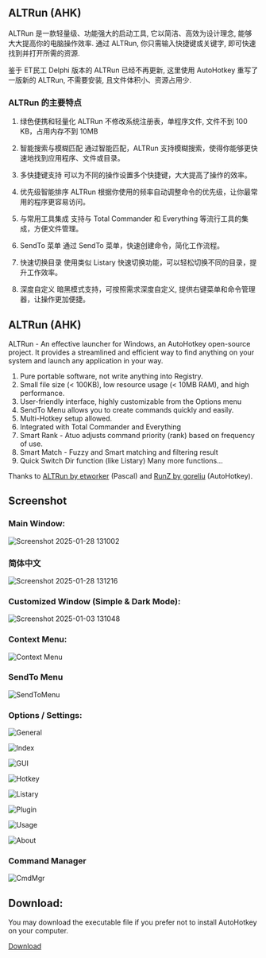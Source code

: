 ## ALTRun (AHK)
ALTRun 是一款轻量级、功能强大的启动工具, 它以简洁、高效为设计理念, 能够大大提高你的电脑操作效率. 通过 ALTRun, 你只需输入快捷键或关键字, 即可快速找到并打开所需的资源.

鉴于 ET民工 Delphi 版本的 ALTRun 已经不再更新, 这里使用 AutoHotkey 重写了一版新的 ALTRun, 不需要安装, 且文件体积小、资源占用少.

### ALTRun 的主要特点
1. 绿色便携和轻量化
ALTRun 不修改系统注册表，单程序文件, 文件不到 100 KB，占用内存不到 10MB

2. 智能搜索与模糊匹配
通过智能匹配，ALTRun 支持模糊搜索，使得你能够更快速地找到应用程序、文件或目录。

3. 多快捷键支持
可以为不同的操作设置多个快捷键，大大提高了操作的效率。

4. 优先级智能排序
ALTRun 根据你使用的频率自动调整命令的优先级，让你最常用的程序更容易访问。

5. 与常用工具集成
支持与 Total Commander 和 Everything 等流行工具的集成，方便文件管理。

6. SendTo 菜单
通过 SendTo 菜单，快速创建命令，简化工作流程。

7. 快速切换目录
使用类似 Listary 快速切换功能，可以轻松切换不同的目录，提升工作效率。

8. 深度自定义
暗黑模式支持，可按照需求深度自定义, 提供右键菜单和命令管理器，让操作更加便捷。

## ALTRun (AHK)
ALTRun - An effective launcher for Windows, an AutoHotkey open-source project.
It provides a streamlined and efficient way to find anything on your system and launch any application in your way. 

1. Pure portable software, not write anything into Registry.
2. Small file size (< 100KB), low resource usage (< 10MB RAM), and high performance.
3. User-friendly interface, highly customizable from the Options menu
4. SendTo Menu allows you to create commands quickly and easily.
5. Multi-Hotkey setup allowed.
6. Integrated with Total Commander and Everything
7. Smart Rank - Atuo adjusts command priority (rank) based on frequency of use.
8. Smart Match - Fuzzy and Smart matching and filtering result
9. Quick Switch Dir function (like Listary)
   Many more functions...

Thanks to [ALTRun by etworker](https://github.com/etworker/ALTRun) (Pascal) and [RunZ by goreliu](https://github.com/goreliu/runz) (AutoHotkey).

## Screenshot

### Main Window:
![Screenshot 2025-01-28 131002](https://github.com/user-attachments/assets/f49ec678-7adf-4403-818c-7a55bd4e47cf)


### 简体中文
![Screenshot 2025-01-28 131216](https://github.com/user-attachments/assets/d3149895-3b69-4a3b-8276-f3feaf0ec1b5)


### Customized Window (Simple & Dark Mode):
![Screenshot 2025-01-03 131048](https://github.com/user-attachments/assets/1c650c99-7dbb-40d5-b0d8-32c584166d7c)

### Context Menu:
![Context Menu](https://github.com/user-attachments/assets/987d67c9-1352-4b99-b321-de0083f3ab48)

### SendTo Menu
![SendToMenu](https://github.com/user-attachments/assets/0f972701-0719-4edc-a464-fbaff411c472)

### Options / Settings:
![General](https://github.com/user-attachments/assets/1246bfd1-5244-4dd7-ad9c-394cf30c91a7)

![Index](https://github.com/user-attachments/assets/85d655ef-2b96-4b7a-96c8-810fbd470a05)

![GUI](https://github.com/user-attachments/assets/66c938c6-7b3a-4f97-977b-10a76a1d34a5)

![Hotkey](https://github.com/user-attachments/assets/f4e31c15-2100-4bd5-b5aa-06113f283446)

![Listary](https://github.com/user-attachments/assets/ac6f68da-df96-4401-ac9d-6698c3d09bcc)

![Plugin](https://github.com/user-attachments/assets/58333568-98a2-4331-be57-8a504b0551cb)

![Usage](https://github.com/user-attachments/assets/1ec261e0-9bc9-45ac-9e53-26dd9e086951)

![About](https://github.com/user-attachments/assets/f36e80a4-ba5e-4d3a-aa25-478dc62ef08a)

### Command Manager
![CmdMgr](https://github.com/user-attachments/assets/224f601b-e4d7-430c-ac96-19df3e29f69d)

## Download:

You may download the executable file if you prefer not to install AutoHotkey on your computer.

[Download](https://github.com/zhugecaomao/ALTRun/releases)
